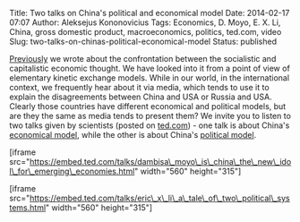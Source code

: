 Title: Two talks on China's political and economical model
Date: 2014-02-17 07:07
Author: Aleksejus Kononovicius
Tags: Economics, D. Moyo, E. X. Li, China, gross domestic product, macroeconomics, politics, ted.com, video
Slug: two-talks-on-chinas-political-economical-model
Status: published

[Previously]({filename}/articles/2013/aleksejus-kononovicius-socializmas-ir-kapitalizmas-kinetiniuose-modeliuose.md)
we wrote about the confrontation between the socialistic and
capitalistic economic thought. We have looked into it from a point of
view of elementary kinetic exchange models. While in our world, in the
international context, we frequently hear about it via media, which
tends to use it to explain the disagreements between China and USA or
Russia and USA. Clearly those countries have different economical and
political models, but are they the same as media tends to present them?
We invite you to listen to two talks given by scientists (posted on
[ted.com](https://www.ted.com)) - one talk is about China's [economical
model](https://www.ted.com/talks/dambisa_moyo_is_china_the_new_idol_for_emerging_economies.html),
while the other is about China's [political
model](https://www.ted.com/talks/eric_x_li_a_tale_of_two_political_systems.html).<!--more-->

\[iframe
src="https://embed.ted.com/talks/dambisa\_moyo\_is\_china\_the\_new\_idol\_for\_emerging\_economies.html"
width="560" height="315"\]

\[iframe
src="https://embed.ted.com/talks/eric\_x\_li\_a\_tale\_of\_two\_political\_systems.html"
width="560" height="315"\]
